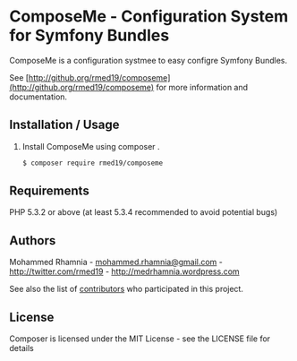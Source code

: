 ComposeMe - Configuration System for Symfony Bundles
========================================

ComposeMe is a configuration systmee to easy configre Symfony Bundles.

See [http://github.org/rmed19/composeme](http://github.org/rmed19/composeme) for more information and documentation.

Installation / Usage
--------------------

1. Install ComposeMe using composer .

    ``` sh
    $ composer require rmed19/composeme
    ```

Requirements
------------

PHP 5.3.2 or above (at least 5.3.4 recommended to avoid potential bugs)

Authors
-------

Mohammed Rhamnia - <mohammed.rhamnia@gmail.com> - <http://twitter.com/rmed19> - <http://medrhamnia.wordpress.com><br />

See also the list of [contributors](https://github.com/composer/composer/contributors) who participated in this project.

License
-------

Composer is licensed under the MIT License - see the LICENSE file for details